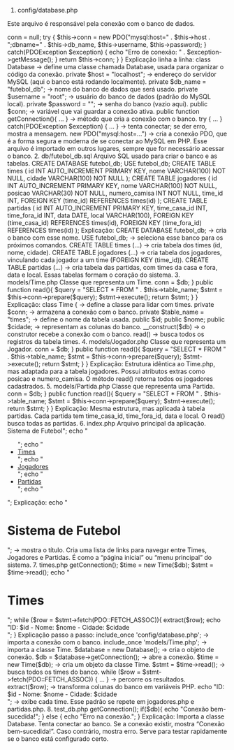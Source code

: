 1. config/database.php

Este arquivo é responsável pela conexão com o banco de dados.

<?php
class Database {
    private $host = "localhost";
    private $db_name = "futebol_db";
    private $username = "root";
    private $password = "";
    public $conn;

    public function getConnection(){
        $this->conn = null;

        try {
            $this->conn = new PDO("mysql:host=" . $this->host . ";dbname=" . $this->db_name,
            $this->username, $this->password);
        } catch(PDOException $exception) {
            echo "Erro de conexão: " . $exception->getMessage();
        }

        return $this->conn;
    }
}


 Explicação linha a linha:

class Database  → define uma classe chamada Database, usada para organizar o código da conexão.

private $host = "localhost"; → endereço do servidor MySQL (aqui o banco está rodando localmente).

private $db_name = "futebol_db"; → nome do banco de dados que será usado.

private $username = "root"; → usuário do banco de dados (padrão do MySQL local).

private $password = ""; → senha do banco (vazio aqui).

public $conn; → variável que vai guardar a conexão ativa.

public function getConnection(){ ... } → método que cria a conexão com o banco.

try { ... } catch(PDOException $exception) { ... } → tenta conectar; se der erro, mostra a mensagem.

new PDO("mysql:host=...") → cria a conexão PDO, que é a forma segura e moderna de se conectar ao MySQL em PHP.

 Esse arquivo é importado em outros lugares, sempre que for necessário acessar o banco.

2. db/futebol_db.sql

Arquivo SQL usado para criar o banco e as tabelas.

CREATE DATABASE futebol_db;
USE futebol_db;

CREATE TABLE times (
    id INT AUTO_INCREMENT PRIMARY KEY,
    nome VARCHAR(100) NOT NULL,
    cidade VARCHAR(100) NOT NULL
);

CREATE TABLE jogadores (
    id INT AUTO_INCREMENT PRIMARY KEY,
    nome VARCHAR(100) NOT NULL,
    posicao VARCHAR(30) NOT NULL,
    numero_camisa INT NOT NULL,
    time_id INT,
    FOREIGN KEY (time_id) REFERENCES times(id)
);

CREATE TABLE partidas (
    id INT AUTO_INCREMENT PRIMARY KEY,
    time_casa_id INT,
    time_fora_id INT,
    data DATE,
    local VARCHAR(100),
    FOREIGN KEY (time_casa_id) REFERENCES times(id),
    FOREIGN KEY (time_fora_id) REFERENCES times(id)
);

 Explicação:

CREATE DATABASE futebol_db; → cria o banco com esse nome.

USE futebol_db; → seleciona esse banco para os próximos comandos.

CREATE TABLE times (...) → cria tabela dos times (id, nome, cidade).

CREATE TABLE jogadores (...) → cria tabela dos jogadores, vinculando cada jogador a um time (FOREIGN KEY (time_id)).

CREATE TABLE partidas (...) → cria tabela das partidas, com times da casa e fora, data e local.

 Essas tabelas formam o coração do sistema.

3. models/Time.php

Classe que representa um Time.

<?php
class Time {
    private $conn;
    private $table_name = "times";

    public $id;
    public $nome;
    public $cidade;

    public function __construct($db){
        $this->conn = $db;
    }

    public function read(){
        $query = "SELECT * FROM " . $this->table_name;
        $stmt = $this->conn->prepare($query);
        $stmt->execute();
        return $stmt;
    }
}


 Explicação:

class Time { → define a classe para lidar com times.

private $conn; → armazena a conexão com o banco.

private $table_name = "times"; → define o nome da tabela usada.

public $id; public $nome; public $cidade; → representam as colunas do banco.

__construct($db) → o construtor recebe a conexão com o banco.

read() → busca todos os registros da tabela times.

4. models/Jogador.php

Classe que representa um Jogador.

<?php
class Jogador {
    private $conn;
    private $table_name = "jogadores";

    public $id;
    public $nome;
    public $posicao;
    public $numero_camisa;
    public $time_id;

    public function __construct($db){
        $this->conn = $db;
    }

    public function read(){
        $query = "SELECT * FROM " . $this->table_name;
        $stmt = $this->conn->prepare($query);
        $stmt->execute();
        return $stmt;
    }
}


 Explicação:

Estrutura idêntica ao Time.php, mas adaptada para a tabela jogadores.

Possui atributos extras como posicao e numero_camisa.

O método read() retorna todos os jogadores cadastrados.

5. models/Partida.php

Classe que representa uma Partida.

<?php
class Partida {
    private $conn;
    private $table_name = "partidas";

    public $id;
    public $time_casa_id;
    public $time_fora_id;
    public $data;
    public $local;

    public function __construct($db){
        $this->conn = $db;
    }

    public function read(){
        $query = "SELECT * FROM " . $this->table_name;
        $stmt = $this->conn->prepare($query);
        $stmt->execute();
        return $stmt;
    }
}


 Explicação:

Mesma estrutura, mas aplicada à tabela partidas.

Cada partida tem time_casa_id, time_fora_id, data e local.

O read() busca todas as partidas.

6. index.php

Arquivo principal da aplicação.

<?php
echo "<h1>Sistema de Futebol</h1>";
echo "<ul>";
echo "<li><a href='times.php'>Times</a></li>";
echo "<li><a href='jogadores.php'>Jogadores</a></li>";
echo "<li><a href='partidas.php'>Partidas</a></li>";
echo "</ul>";


 Explicação:

echo "<h1>Sistema de Futebol</h1>"; → mostra o título.

Cria uma lista de links para navegar entre Times, Jogadores e Partidas.

É como a “página inicial” ou “menu principal” do sistema.

7. times.php
<?php
include_once 'config/database.php';
include_once 'models/Time.php';

$database = new Database();
$db = $database->getConnection();

$time = new Time($db);
$stmt = $time->read();

echo "<h1>Times</h1>";
while ($row = $stmt->fetch(PDO::FETCH_ASSOC)){
    extract($row);
    echo "ID: $id - Nome: $nome - Cidade: $cidade<br>";
}


 Explicação passo a passo:

include_once 'config/database.php'; → importa a conexão com o banco.

include_once 'models/Time.php'; → importa a classe Time.

$database = new Database(); → cria o objeto de conexão.

$db = $database->getConnection(); → abre a conexão.

$time = new Time($db); → cria um objeto da classe Time.

$stmt = $time->read(); → busca todos os times do banco.

while ($row = $stmt->fetch(PDO::FETCH_ASSOC)) { ... } → percorre os resultados.

extract($row); → transforma colunas do banco em variáveis PHP.

echo "ID: $id - Nome: $nome - Cidade: $cidade<br>"; → exibe cada time.

 Esse padrão se repete em jogadores.php e partidas.php.

8. test_db.php
<?php
include_once 'config/database.php';

$database = new Database();
$db = $database->getConnection();

if($db){
    echo "Conexão bem-sucedida!";
} else {
    echo "Erro na conexão.";
}


 Explicação:

Importa a classe Database.

Tenta conectar ao banco.

Se a conexão existir, mostra “Conexão bem-sucedida!”.

Caso contrário, mostra erro.

 Serve para testar rapidamente se o banco está configurado certo.